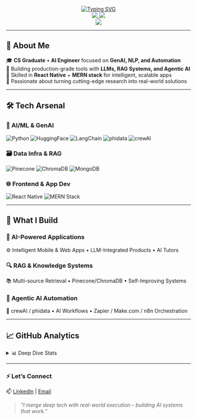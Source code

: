 <p align="center">
  <a href="https://github.com/hasibwajid">
    <img src="https://readme-typing-svg.herokuapp.com?font=Georgia&duration=2000&pause=800&color=8A2BE2&center=true&multiline=true&width=650&height=80&lines=Hasib+Wajid;AI+Engineer+%7C+NLP+Specialist+%7C+AI+App+Developer" alt="Typing SVG" />
  </a>
  <br/>
  <a href="https://www.linkedin.com/in/hasibwajid">
    <img src="https://img.shields.io/badge/LinkedIn-0077B5?style=flat&logo=linkedin&logoColor=white" />
  </a>
  <a href="mailto:haseebwajidpersonal@gmail.com">
    <img src="https://img.shields.io/badge/Gmail-D14836?style=flat&logo=gmail&logoColor=white" />
  </a>
  <br/>
  <a href="https://github.com/hasibwajid">
    <img src="https://github-stats-alpha.vercel.app/api?username=hasibwajid&cc=1e1e1e&tc=8A2BE2&ic=ffffff&bc=000000" />
  </a>
</p>

---

## 🌟 About Me

🎓 **CS Graduate** • **AI Engineer** focused on **GenAI, NLP, and Automation**  
🚀 Building production-grade tools with **LLMs, RAG Systems, and Agentic AI**  
📱 Skilled in **React Native** + **MERN stack** for intelligent, scalable apps  
🧠 Passionate about turning cutting-edge research into real-world solutions

---

## 🛠️ Tech Arsenal

### 🧠 AI/ML & GenAI  
![Python](https://img.shields.io/badge/Python-3776AB?style=flat&logo=python&logoColor=white)
![HuggingFace](https://img.shields.io/badge/HuggingFace-FBB040?style=flat&logo=huggingface&logoColor=black)
![LangChain](https://img.shields.io/badge/LangChain-FF6C37?style=flat)
![phidata](https://img.shields.io/badge/phidata-6DB33F?style=flat)
![crewAI](https://img.shields.io/badge/crewAI-00599C?style=flat)

### 🗃️ Data Infra & RAG  
![Pinecone](https://img.shields.io/badge/Pinecone-430098?style=flat)
![ChromaDB](https://img.shields.io/badge/ChromaDB-FF6C37?style=flat)
![MongoDB](https://img.shields.io/badge/MongoDB-47A248?style=flat&logo=mongodb&logoColor=white)

### 🌐 Frontend & App Dev  
![React Native](https://img.shields.io/badge/React_Native-61DAFB?style=flat&logo=react&logoColor=black)
![MERN Stack](https://img.shields.io/badge/MERN_Stack-3FA037?style=flat)

---

## 💼 What I Build

### 🧠 AI-Powered Applications  
⚙️ Intelligent Mobile & Web Apps • LLM-Integrated Products • AI Tutors

### 🔍 RAG & Knowledge Systems  
📚 Multi-source Retrieval • Pinecone/ChromaDB • Self-Improving Systems

### 🤖 Agentic AI Automation  
💼 crewAI / phidata • AI Workflows • Zapier / Make.com / n8n Orchestration

---

## 📈 GitHub Analytics
<details>
<summary>📊 Deep Dive Stats</summary>
<br>
<!-- Add GitHub stats chart here -->
</details>

---

### ⚡ Let’s Connect
📫 [LinkedIn](https://www.linkedin.com/in/hasibwajid) | [Email](mailto:haseebwajidpersonal@gmail.com)

> *“I merge deep tech with real-world execution – building AI systems that work.”*
